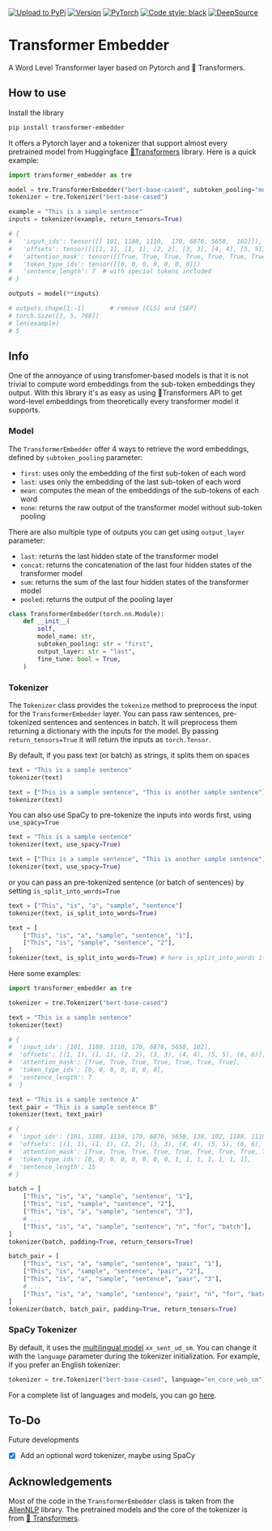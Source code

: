 [![Upload to PyPi](https://github.com/Riccorl/transformer-embedder/actions/workflows/python-publish.yml/badge.svg)](https://github.com/Riccorl/transformer-embedder/actions/workflows/python-publish.yml)
[![Version](https://img.shields.io/github/v/release/Riccorl/transformer-embedder?style=plastic)](https://github.com/Riccorl/transformer-embedder/releases)
[![PyTorch](https://img.shields.io/badge/PyTorch-1.7-EE4C2C?style=plastic&logo=pytorch)](https://pytorch.org/)
[![Code style: black](https://img.shields.io/badge/code%20style-black-000000?style=plastic)](https://github.com/psf/black)
[![DeepSource](https://deepsource.io/gh/Riccorl/transformer-embedder.svg/?label=active+issues)](https://deepsource.io/gh/Riccorl/transformer-embedder/?ref=repository-badge)
# Transformer Embedder

A Word Level Transformer layer based on Pytorch and 🤗 Transformers. 

## How to use

Install the library

```bash
pip install transformer-embedder
```

It offers a Pytorch layer and a tokenizer that support almost every pretrained model from Huggingface
[🤗Transformers](https://huggingface.co/transformers/) library. Here is a quick example:

```python
import transformer_embedder as tre

model = tre.TransformerEmbedder("bert-base-cased", subtoken_pooling="mean", output_layer="sum")
tokenizer = tre.Tokenizer("bert-base-cased")

example = "This is a sample sentence"
inputs = tokenizer(example, return_tensors=True)

# {
#   'input_ids': tensor([[ 101, 1188, 1110,  170, 6876, 5650,  102]]),
#   'offsets': tensor([[[1, 1], [1, 1], [2, 2], [3, 3], [4, 4], [5, 5], [6, 6]]]),
#   'attention_mask': tensor([[True, True, True, True, True, True, True]]),
#   'token_type_ids': tensor([[0, 0, 0, 0, 0, 0, 0]])
#   'sentence_length': 7  # with special tokens included
# }

outputs = model(**inputs)

# outputs.shape[1:-1]       # remove [CLS] and [SEP]
# torch.Size([1, 5, 768])
# len(example)
# 5
```

## Info

One of the annoyance of using transfomer-based models is that it is not trivial to compute word embeddings from the sub-token embeddings they output. With this library it's as easy as using 🤗Transformers API to get word-level embeddings from theoretically every transformer model it supports.

### Model

The `TransformerEmbedder` offer 4 ways to retrieve the word embeddings, defined by `subtoken_pooling` parameter:

- `first`: uses only the embedding of the first sub-token of each word
- `last`: uses only the embedding of the last sub-token of each word
- `mean`: computes the mean of the embeddings of the sub-tokens of each word
- `none`: returns the raw output of the transformer model without sub-token pooling

There are also multiple type of outputs you can get using `output_layer` parameter:

- `last`: returns the last hidden state of the transformer model
- `concat`: returns the concatenation of the last four hidden states of the transformer model
- `sum`: returns the sum of the last four hidden states of the transformer model
- `pooled`: returns the output of the pooling layer

```python
class TransformerEmbedder(torch.nn.Module):
    def __init__(
        self,
        model_name: str,
        subtoken_pooling: str = "first",
        output_layer: str = "last",
        fine_tune: bool = True,
    )
```

### Tokenizer

The `Tokenizer` class provides the `tokenize` method to preprocess the input for the `TransformerEmbedder` layer. You
can pass raw sentences, pre-tokenized sentences and sentences in batch. It will preprocess them returning a dictionary
with the inputs for the model. By passing `return_tensors=True` it will return the inputs as `torch.Tensor`.

By default, if you pass text (or batch) as strings, it splits them on spaces
```python
text = "This is a sample sentence"
tokenizer(text)

text = ["This is a sample sentence", "This is another sample sentence"]
tokenizer(text)
```
You can also use SpaCy to pre-tokenize the inputs into words first, using `use_spacy=True`
```python
text = "This is a sample sentence"
tokenizer(text, use_spacy=True)

text = ["This is a sample sentence", "This is another sample sentence"]
tokenizer(text, use_spacy=True)
```

or you can pass an pre-tokenized sentence (or batch of sentences) by setting `is_split_into_words=True`

```python
text = ["This", "is", "a", "sample", "sentence"]
tokenizer(text, is_split_into_words=True)

text = [
    ["This", "is", "a", "sample", "sentence", "1"],
    ["This", "is", "sample", "sentence", "2"],
]
tokenizer(text, is_split_into_words=True) # here is_split_into_words it's redundant
```

Here some examples:

```python
import transformer_embedder as tre

tokenizer = tre.Tokenizer("bert-base-cased")

text = "This is a sample sentence"
tokenizer(text)

# {
#  'input_ids': [101, 1188, 1110, 170, 6876, 5650, 102],
#  'offsets': [(1, 1), (1, 1), (2, 2), (3, 3), (4, 4), (5, 5), (6, 6)],
#  'attention_mask': [True, True, True, True, True, True, True],
#  'token_type_ids': [0, 0, 0, 0, 0, 0, 0],
#  'sentence_length': 7
#  }

text = "This is a sample sentence A"
text_pair = "This is a sample sentence B"
tokenizer(text, text_pair)

# {
#  'input_ids': [101, 1188, 1110, 170, 6876, 5650, 138, 102, 1188, 1110, 170, 6876, 5650, 139, 102],
#  'offsets': [(1, 1), (1, 1), (2, 2), (3, 3), (4, 4), (5, 5), (6, 6), (7, 7), (8, 8), (9, 9), (10, 10), (11, 11), (12, 12), (13, 13), (14, 14)],
#  'attention_mask': [True, True, True, True, True, True, True, True, True, True, True, True, True, True, True],
#  'token_type_ids': [0, 0, 0, 0, 0, 0, 0, 0, 1, 1, 1, 1, 1, 1, 1],
#  'sentence_length': 15
# }

batch = [
    ["This", "is", "a", "sample", "sentence", "1"],
    ["This", "is", "sample", "sentence", "2"],
    ["This", "is", "a", "sample", "sentence", "3"],
    # ...
    ["This", "is", "a", "sample", "sentence", "n", "for", "batch"],
]
tokenizer(batch, padding=True, return_tensors=True)

batch_pair = [
    ["This", "is", "a", "sample", "sentence", "pair", "1"],
    ["This", "is", "sample", "sentence", "pair", "2"],
    ["This", "is", "a", "sample", "sentence", "pair", "3"],
    # ...
    ["This", "is", "a", "sample", "sentence", "pair", "n", "for", "batch"],
]
tokenizer(batch, batch_pair, padding=True, return_tensors=True)
```

### SpaCy Tokenizer

By default, it uses the [multilingual model](https://spacy.io/models/xx#xx_sent_ud_sm) `xx_sent_ud_sm`. You can change
it with the `language` parameter during the tokenizer initialization. For example, if you prefer an English tokenizer:

```python
tokenizer = tre.Tokenizer("bert-base-cased", language="en_core_web_sm")
```

For a complete list of languages and models, you can go [here](https://spacy.io/models).

## To-Do

Future developments
- [X] Add an optional word tokenizer, maybe using SpaCy

## Acknowledgements

Most of the code in the `TransformerEmbedder` class is taken from the [AllenNLP](https://github.com/allenai/allennlp) 
library. The pretrained models and the core of the tokenizer is from [🤗 Transformers](https://huggingface.co/transformers/).
